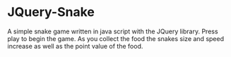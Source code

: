 # JQuery-Snake
A simple snake game written in java script with the JQuery library. Press play to begin the game. As you collect the food the snakes size and speed increase as well as the point value of the food.
